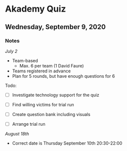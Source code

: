 # Akademy Quiz
## Wednesday, September 9, 2020

### Notes
*July 2*
- Team-based
  - Max. 6 per team (1 David Faure)
- Teams registered in advance
- Plan for 5 rounds, but have enough questions for 6

Todo:
- [ ] Investigate technology support for the quiz
- [ ] Find willing victims for trial run
- [ ] Create question bank including visuals
- [ ] Arrange trial run


*August 18th*
- Correct date is Thursday September 10th 20:30-22:00
